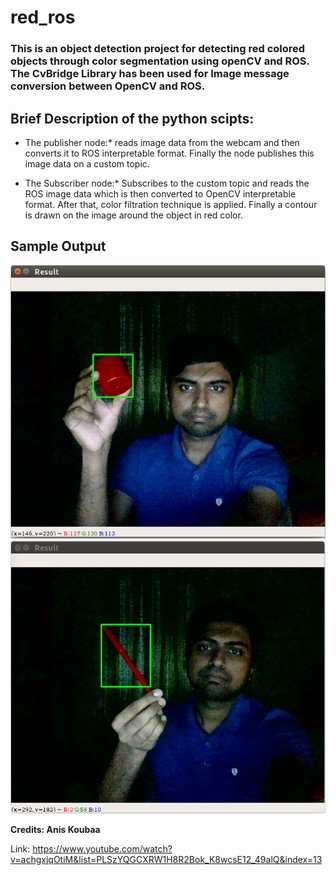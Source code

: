 # red_ros
### This is an object detection project for detecting red colored objects through color segmentation using openCV and ROS. The CvBridge Library has been used for Image message conversion between OpenCV and ROS.

## **Brief Description of the python scipts:**

* The publisher node:* reads image data from the webcam and then converts it to ROS interpretable format. Finally the node publishes this image data on a custom topic. 

* The Subscriber node:* Subscribes to the custom topic and reads the ROS image data which is then converted to OpenCV interpretable format. After that, color filtration technique is applied. Finally a contour is drawn on the image around the object in red color.

## **Sample Output**
![](result1.png)
![](result2.png)


**Credits: Anis Koubaa**

Link: https://www.youtube.com/watch?v=achgxjqOtiM&list=PLSzYQGCXRW1H8R2Bok_K8wcsE12_49alQ&index=13
